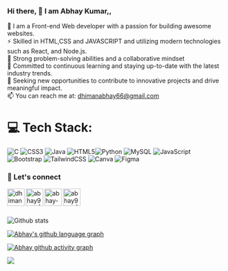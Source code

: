 ### Hi there,  👋 I am Abhay Kumar,,

<!--
**abhay9319/abhay9319** is a ✨ _special_ ✨ repository because its `README.md` (this file) appears on your GitHub profile.

Here are some ideas to get you started:

- 🔭 I’m currently working on ...
- 🌱 I’m currently learning ...
- 👯 I’m looking to collaborate on ...
- 🤔 I’m looking for help with ...
- 💬 Ask me about ...
- 📫 How to reach me: ...
- 😄 Pronouns: ...
- ⚡ Fun fact: ...
-->
🔭 I am a Front-end Web developer with a passion for building awesome websites.            
⚡ Skilled in HTML,CSS and JAVASCRIPT and utilizing modern technologies such as React, and Node.js.        
🤔 Strong problem-solving abilities and a collaborative mindset            
💬 Committed to continuous learning and staying up-to-date with the latest industry trends.        
🌱 Seeking new opportunities to contribute to innovative projects and drive meaningful impact.   
📫 You can reach me at: dhimanabhay66@gmail.com

# 💻 Tech Stack:
![C](https://img.shields.io/badge/c-%2300599C.svg?style=for-the-badge&logo=c&logoColor=white)  ![CSS3](https://img.shields.io/badge/css3-%231572B6.svg?style=for-the-badge&logo=css3&logoColor=white)  ![Java](https://img.shields.io/badge/java-%23ED8B00.svg?style=for-the-badge&logo=java&logoColor=white) ![HTML5](https://img.shields.io/badge/html5-%23E34F26.svg?style=for-the-badge&logo=html5&logoColor=white)![Python](https://img.shields.io/badge/python-3670A0?style=for-the-badge&logo=python&logoColor=ffdd54) ![MySQL](https://img.shields.io/badge/mysql-%2300f.svg?style=for-the-badge&logo=mysql&logoColor=white) ![JavaScript](https://img.shields.io/badge/javascript-%23323330.svg?style=for-the-badge&logo=javascript&logoColor=%23F7DF1E) ![Bootstrap](https://img.shields.io/badge/bootstrap-%23563D7C.svg?style=for-the-badge&logo=bootstrap&logoColor=white) ![TailwindCSS](https://img.shields.io/badge/tailwindcss-%2338B2AC.svg?style=for-the-badge&logo=tailwind-css&logoColor=white) ![Canva](https://img.shields.io/badge/Canva-%2300C4CC.svg?style=for-the-badge&logo=Canva&logoColor=white) 	![Figma](https://img.shields.io/badge/figma-%23F24E1E.svg?style=for-the-badge&logo=figma&logoColor=white)

### 📝 Let's connect

[<img align = "left" alt="dhimanabhay66 | Gmail" width="40px" src="https://img.icons8.com/color/48/gmail-new.png"/>][gmail]
[<img align="left" alt="abhay9319 | Twitter" width="40px" src="https://img.icons8.com/fluent/48/000000/twitter.png" />][twitter]
[<img align="left" alt="abhay-kumar-60a313221 | LinkedIn" width="40px" src="https://img.icons8.com/color/48/000000/linkedin.png" />][linkedin]
[<img align="left" alt="abhay9319 | Instagram" width="40px" src="https://img.icons8.com/fluent/48/000000/instagram-new.png" />][instagram]
<!--[<img align="left" alt="abhay9319 | StackOverflow" width="40px" src="https://img.icons8.com/color/48/stackoverflow.png" />][stackoverflow]-->
<br>

[gmail]: mailto:dhimanabhay66@gmail.com
[twitter]: https://twitter.com/abhay9319
[instagram]: https://www.instagram.com/abhay9319
[linkedin]: https://www.linkedin.com/in/abhay-kumar-60a313221/
<!--[stackoverflow]: https://stackoverflow.com/users/-->
<br>
<br>

![Github stats](https://github-readme-stats.vercel.app/api?username=abhay9319&theme=react)

 [![Abhay's github language graph](https://github-readme-stats.vercel.app/api/top-langs/?username=abhay9319&layout=compact&theme=react)](https://github-readme-stats.vercel.app/api/top-langs/?username=abhay9319&layout=compact&theme=react)

[![Abhay github activity graph](https://github-readme-activity-graph.vercel.app/graph?username=abhay9319&theme=react)](https://github.com/abhay9319/github-readme-activity-graph)

[![](https://visitcount.itsvg.in/api?id=abhay9319&icon=0&color=0)](https://visitcount.itsvg.in)
